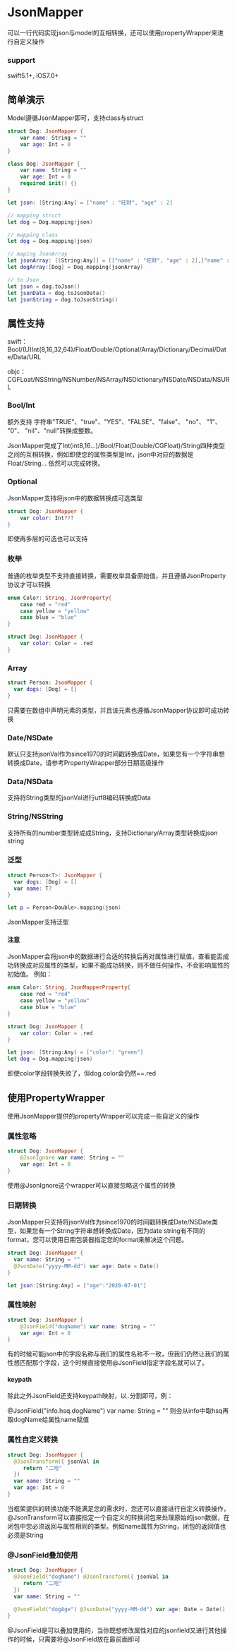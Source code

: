 # JsonMapper

可以一行代码实现json与model的互相转换，还可以使用propertyWrapper来进行自定义操作



### support

swift5.1+, iOS7.0+



## 简单演示

Model遵循JsonMapper即可，支持class与struct

```swift
struct Dog: JsonMapper {
    var name: String = ""
    var age: Int = 0
}

class Dog: JsonMapper {
    var name: String = ""
    var age: Int = 0
    required init() {}
}

let json: [String:Any] = ["name" : "旺财", "age" : 2]

// mapping struct
let dog = Dog.mapping(json)

// mapping class
let dog = Dog.mapping(json)

// maping JsonArray
let jsonArray: [[String:Any]] = [["name" : "旺财", "age" : 2],["name" : "二哈", "age" : 1]]
let dogArray:[Dog] = Dog.mapping(jsonArray)

// to Json
let json = dog.toJson()
let jsonData = dog.toJsonData()
let jsonString = dog.toJsonString()
```



## 属性支持

swift：Bool/(U)Int(8,16,32,64)/Float/Double/Optional/Array/Dictionary/Decimal/Date/Data/URL

objc： CGFLoat/NSString/NSNumber/NSArray/NSDictionary/NSDate/NSData/NSURL

### Bool/Int

额外支持 字符串"TRUE"、"true"、"YES"、"FALSE"、"false"、 "no"、 "1"、 "0"、 "nil"、"null"转换成整数。

JsonMapper完成了Int(int8,16...)/Bool/Float(Double/CGFloat)/String四种类型之间的互相转换，例如即使您的属性类型是Int，json中对应的数据是Float/String... 依然可以完成转换。

### Optional

JsonMapper支持将json中的数据转换成可选类型

```swift
struct Dog: JsonMapper {
    var color: Int???
}
```

即使再多层的可选也可以支持

### 枚举

普通的枚举类型不支持直接转换，需要枚举具备原始值，并且遵循JsonProperty协议才可以转换

```swift
enum Color: String, JsonProperty{
    case red = "red"
    case yellow = "yellow"
    case blue = "blue"
}

struct Dog: JsonMapper {
    var color: Color = .red
}
```

### Array

```swift
struct Person: JsonMapper {
  var dogs: [Dog] = [] 
}
```

只需要在数组中声明元素的类型，并且该元素也遵循JsonMapper协议即可成功转换



### Date/NSDate

默认只支持jsonVal作为since1970的时间戳转换成Date，如果您有一个字符串想转换成Date，请参考PropertyWrapper部分日期高级操作



### Data/NSData

支持将String类型的jsonVal进行utf8编码转换成Data



### String/NSString

支持所有的number类型转成成String，支持Dictionary/Array类型转换成json string



### 泛型

```swift
struct Person<T>: JsonMapper {
  var dogs: [Dog] = [] 
  var name: T?
}

let p = Person<Double>.mapping(json)
```

JsonMapper支持泛型

#### 注意

JsonMapper会将json中的数据进行合适的转换后再对属性进行赋值，查看能否成功转换成对应属性的类型，如果不能成功转换，则不做任何操作，不会影响属性的初始值。 例如：

```swift
enum Color: String, JsonMapperProperty{
    case red = "red"
    case yellow = "yellow"
    case blue = "blue"
}

struct Dog: JsonMapper {
    var color: Color = .red
}

let json: [String:Any] = ["color": "green"]
let dog = Dog.mapping(json)
```

即使color字段转换失败了，但dog.color会仍然==.red 



## 使用PropertyWrapper

使用JsonMapper提供的propertyWrapper可以完成一些自定义的操作

### 属性忽略

```swift
struct Dog: JsonMapper {
    @JsonIgnore var name: String = ""
    var age: Int = 0
}
```

使用@JsonIgnore这个wrapper可以直接忽略这个属性的转换



### 日期转换

JsonMapper只支持将jsonVal作为since1970的时间戳转换成Date/NSDate类型，如果您有一个String字符串想转换成Date，因为date string有不同的format，您可以使用日期包装器指定您的format来解决这个问题。

```swift
struct Dog: JsonMapper {
  var name: String = ""
  @JsonDate("yyyy-MM-dd") var age: Date = Date()
}

let json:[String:Any] = ["age":"2020-07-01"]
```



### 属性映射

```swift
struct Dog: JsonMapper {
    @JsonField("dogName") var name: String = ""
    var age: Int = 0
}
```

有的时候可能json中的字段名称与我们的属性名称不一致，但我们仍然让我们的属性想匹配那个字段，这个时候直接使用@JsonField指定字段名就可以了。

#### keypath

除此之外JsonField还支持keypath映射，以`.`分割即可，例：

@JsonField("info.hsq.dogName") var name: String = ""  则会从info中取hsq再取dogName给属性name赋值



### 属性自定义转换

```swift
struct Dog: JsonMapper {
  @JsonTransform({ jsonVal in
     return "二哈"
  })
  var name: String = ""
  var age: Int = 0
}
```

当框架提供的转换功能不能满足您的需求时，您还可以直接进行自定义转换操作，@JsonTransform可以直接指定一个自定义的转换闭包来处理原始的json数据，在闭包中您必须返回与属性相同的类型。例如name属性为String，闭包的返回值也必须是String



### @JsonField叠加使用

```swift
struct Dog: JsonMapper {
  @JsonField("dogName") @JsonTransform({ jsonVal in
     return "二哈"
  })
  var name: String = ""
  
  @JsonField("dogAge") @JsonDate("yyyy-MM-dd") var age: Date = Date()
}
```

@JsonField是可以叠加使用的，当你既想修改属性对应的jsonfield又进行其他操作的时候，只需要将@JsonField放在最前面即可

